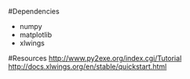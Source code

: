 #Dependencies
* numpy
* matplotlib
* xlwings

#Resources
http://www.py2exe.org/index.cgi/Tutorial
http://docs.xlwings.org/en/stable/quickstart.html